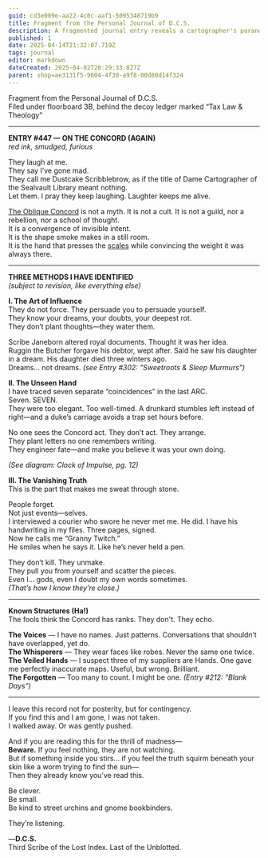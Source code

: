 ```yaml
---
guid: cd3e009e-aa22-4c0c-aaf1-5095348719b9
title: Fragment from the Personal Journal of D.C.S.
description: A fragmented journal entry reveals a cartographer's paranoid investigation into a shadowy organization called the Concord, which subtly manipulates events and erases memories.
published: 1
date: 2025-04-14T21:32:07.719Z
tags: journal
editor: markdown
dateCreated: 2025-04-02T20:29:33.827Z
parent: shop=ae3131f5-9604-4f30-a9f8-00d80d14f324
---
```


Fragment from the Personal Journal of D.C.S.  
Filed under floorboard 3B, behind the decoy ledger marked “Tax Law & Theology”

---

**ENTRY #447 — ON THE CONCORD (AGAIN)**  
*red ink, smudged, furious*

They laugh at me.  
They say I’ve gone mad.  
They call me Dustcake Scribblebrow, as if the title of Dame Cartographer of the Sealvault Library meant nothing.  
Let them. I pray they keep laughing. Laughter keeps me alive.

[The Oblique Concord](/structure/society/factions/the-oblique-concord.md) is not a myth. It is not a cult. It is not a guild, nor a rebellion, nor a school of thought.  
It is a convergence of invisible intent.  
It is the shape smoke makes in a still room.  
It is the hand that presses the [scales](/geography/landmark/scale.md) while convincing the weight it was always there.

---

**THREE METHODS I HAVE IDENTIFIED**  
*(subject to revision, like everything else)*

**I. The Art of Influence**  
They do not force. They persuade you to persuade yourself.  
They know your dreams, your doubts, your deepest rot.  
They don’t plant thoughts—they water them.

Scribe Janeborn altered royal documents. Thought it was her idea.  
Ruggin the Butcher forgave his debtor, wept after. Said he saw his daughter in a dream. His daughter died three winters ago.  
Dreams... not dreams. *(see Entry #302: "Sweetroots & Sleep Murmurs")*

**II. The Unseen Hand**  
I have traced seven separate “coincidences” in the last ARC.  
Seven. SEVEN.  
They were too elegant. Too well-timed. A drunkard stumbles left instead of right—and a duke’s carriage avoids a trap set hours before.

No one sees the Concord act. They don’t act. They arrange.  
They plant letters no one remembers writing.  
They engineer fate—and make you believe it was your own doing.

*(See diagram: Clock of Impulse, pg. 12)*

**III. The Vanishing Truth**  
This is the part that makes me sweat through stone.

People forget.  
Not just events—selves.  
I interviewed a courier who swore he never met me. He did. I have his handwriting in my files. Three pages, signed.  
Now he calls me “Granny Twitch.”  
He smiles when he says it. Like he’s never held a pen.

They don’t kill. They unmake.  
They pull you from yourself and scatter the pieces.  
Even I... gods, even I doubt my own words sometimes.  
*(That’s how I know they’re close.)*

---

**Known Structures (Ha!)**  
The fools think the Concord has ranks. They don't. They echo.

**The Voices** — I have no names. Just patterns. Conversations that shouldn’t have overlapped, yet do.  
**The Whisperers** — They wear faces like robes. Never the same one twice.  
**The Veiled Hands** — I suspect three of my suppliers are Hands. One gave me perfectly inaccurate maps. Useful, but wrong. Brilliant.  
**The Forgotten** — Too many to count. I might be one. *(Entry #212: "Blank Days")*

---

I leave this record not for posterity, but for contingency.  
If you find this and I am gone, I was not taken.  
I walked away. Or was gently pushed.

And if you are reading this for the thrill of madness—  
**Beware.** If you feel nothing, they are not watching.  
But if something inside you stirs... if you feel the truth squirm beneath your skin like a worm trying to find the sun—  
Then they already know you’ve read this.

Be clever.  
Be small.  
Be kind to street urchins and gnome bookbinders.

They’re listening.

—**D.C.S.**  
Third Scribe of the Lost Index. Last of the Unblotted.
